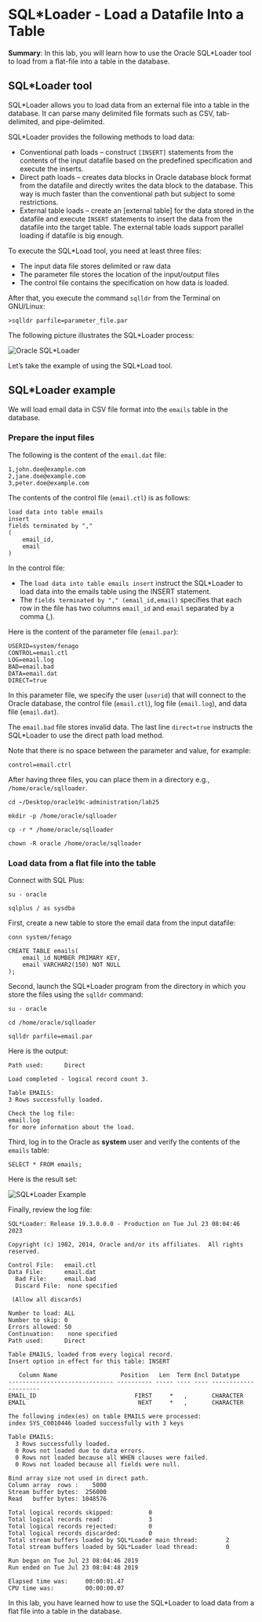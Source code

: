 # SQL*Loader - Load a Datafile Into a Table

**Summary**: In this lab, you will learn how to use the Oracle SQL\*Loader tool to load from a flat-file into a table in the database.

SQL\*Loader tool
--------------------------------

SQL\*Loader allows you to load data from an external file into a table in the database. It can parse many delimited file formats such as CSV, tab-delimited, and pipe-delimited.

SQL\*Loader provides the following methods to load data:

*   Conventional path loads – construct `[INSERT]` statements from the contents of the input datafile based on the predefined specification and execute the inserts.
*   Direct path loads – creates data blocks in Oracle database block format from the datafile and directly writes the data block to the database. This way is much faster than the conventional path but subject to some restrictions.
*   External table loads – create an [external table] for the data stored in the datafile and execute `INSERT` statements to insert the data from the datafile into the target table. The external table loads support parallel loading if datafile is big enough.

To execute the SQL\*Load tool, you need at least three files:

*   The input data file stores delimited or raw data
*   The parameter file stores the location of the input/output files
*   The control file contains the specification on how data is loaded.

After that, you execute the command `sqlldr` from the Terminal on GNU/Linux:

```
>sqlldr parfile=parameter_file.par

```


The following picture illustrates the SQL\*Loader process:

![Oracle SQL*Loader](./images/oracle-sqlloader.png)

Let’s take the example of using the SQL\*Load tool.

SQL\*Loader example
-------------------

We will load email data in CSV file format into the `emails` table in the database.

### Prepare the input files

The following is the content of the `email.dat` file:

```
1,john.doe@example.com
2,jane.doe@example.com
3,peter.doe@example.com
```


The contents of the control file (`email.ctl`) is as follows:

```
load data into table emails
insert 
fields terminated by ","
(
    email_id,
    email
)
```


In the control file:

*   The `load data into table emails insert` instruct the SQL\*Loader to load data into the emails table using the INSERT statement.
*   The `fields terminated by "," (email_id,email)` specifies that each row in the file has two columns `email_id` and `email` separated by a comma (,).

Here is the content of the parameter file (`email.par`):

```
USERID=system/fenago
CONTROL=email.ctl
LOG=email.log
BAD=email.bad
DATA=email.dat
DIRECT=true
```


In this parameter file, we specify the user (`userid`) that will connect to the Oracle database, the control file (`email.ctl`), log file (`email.log`), and data file (`email.dat`).

The `email.bad` file stores invalid data. The last line `direct=true` instructs the SQL\*Loader to use the direct path load method.

Note that there is no space between the parameter and value, for example:

```
control=email.ctrl
```


After having three files, you can place them in a directory e.g., `/home/oracle/sqlloader`.



```
cd ~/Desktop/oracle19c-administration/lab25

mkdir -p /home/oracle/sqlloader

cp -r * /home/oracle/sqlloader

chown -R oracle /home/oracle/sqlloader
```

### Load data from a flat file into the table

Connect with SQL Plus:


```
su - oracle

sqlplus / as sysdba
```

First, create a new table to store the email data from the input datafile:


```
conn system/fenago

CREATE TABLE emails(
    email_id NUMBER PRIMARY KEY,
    email VARCHAR2(150) NOT NULL
);
```


Second, launch the SQL\*Loader program from the directory in which you store the files using the `sqlldr` command:

```
su - oracle

cd /home/oracle/sqlloader

sqlldr parfile=email.par
```


Here is the output:

```
Path used:      Direct

Load completed - logical record count 3.

Table EMAILS:
3 Rows successfully loaded.

Check the log file:
email.log
for more information about the load.
```


Third, log in to the Oracle as **system** user and verify the contents of the `emails` table:

```
SELECT * FROM emails;
```


Here is the result set:

![SQL*Loader Example](./images/oracle-sqlloader-output.png)

Finally, review the log file:

```
SQL*Loader: Release 19.3.0.0.0 - Production on Tue Jul 23 08:04:46 2023

Copyright (c) 1982, 2014, Oracle and/or its affiliates.  All rights reserved.

Control File:   email.ctl
Data File:      email.dat
  Bad File:     email.bad
  Discard File:  none specified
 
 (Allow all discards)

Number to load: ALL
Number to skip: 0
Errors allowed: 50
Continuation:    none specified
Path used:      Direct

Table EMAILS, loaded from every logical record.
Insert option in effect for this table: INSERT

   Column Name                  Position   Len  Term Encl Datatype
------------------------------ ---------- ----- ---- ---- ---------------------
EMAIL_ID                            FIRST     *   ,       CHARACTER            
EMAIL                                NEXT     *   ,       CHARACTER            

The following index(es) on table EMAILS were processed:
index SYS_C0010446 loaded successfully with 3 keys

Table EMAILS:
  3 Rows successfully loaded.
  0 Rows not loaded due to data errors.
  0 Rows not loaded because all WHEN clauses were failed.
  0 Rows not loaded because all fields were null.

Bind array size not used in direct path.
Column array  rows :    5000
Stream buffer bytes:  256000
Read   buffer bytes: 1048576

Total logical records skipped:          0
Total logical records read:             3
Total logical records rejected:         0
Total logical records discarded:        0
Total stream buffers loaded by SQL*Loader main thread:        2
Total stream buffers loaded by SQL*Loader load thread:        0

Run began on Tue Jul 23 08:04:46 2019
Run ended on Tue Jul 23 08:04:48 2019

Elapsed time was:     00:00:01.47
CPU time was:         00:00:00.07
```


In this lab, you have learned how to use the SQL\*Loader to load data from a flat file into a table in the database.
